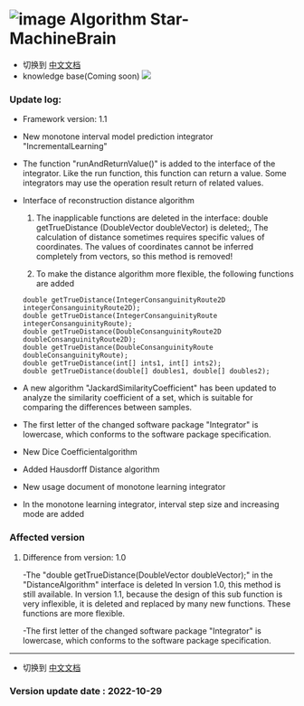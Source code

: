 # ![image](https://user-images.githubusercontent.com/113756063/194830221-abe24fcc-484b-4769-b3b7-ec6d8138f436.png) Algorithm Star-MachineBrain

- 切换到 [中文文档](https://github.com/BeardedManZhao/algorithmStar/blob/main/README-Chinese.md)
- knowledge base(Coming soon)
  <a href="https://github.com/BeardedManZhao/algorithmStar/blob/main/KnowledgeDocument/knowledge%20base.md">
  <img src = "https://user-images.githubusercontent.com/113756063/194832492-f8c184c1-55e8-4f16-943a-34b99ac751d4.png"/>
  </a>

### Update log:
* Framework version: 1.1
- New monotone interval model prediction integrator "IncrementalLearning"
- The function "runAndReturnValue()" is added to the interface of the integrator. Like the run function, this function
  can return a value. Some integrators may use the operation result return of related values.
- Interface of reconstruction distance algorithm

    1. The inapplicable functions are deleted in the interface: double getTrueDistance (DoubleVector doubleVector) is
       deleted;, The calculation of distance sometimes requires specific values of coordinates. The values of
       coordinates cannot be inferred completely from vectors, so this method is removed!

    2. To make the distance algorithm more flexible, the following functions are added

  ```
  double getTrueDistance(IntegerConsanguinityRoute2D integerConsanguinityRoute2D);
  double getTrueDistance(IntegerConsanguinityRoute integerConsanguinityRoute);
  double getTrueDistance(DoubleConsanguinityRoute2D doubleConsanguinityRoute2D);
  double getTrueDistance(DoubleConsanguinityRoute doubleConsanguinityRoute);
  double getTrueDistance(int[] ints1, int[] ints2);
  double getTrueDistance(double[] doubles1, double[] doubles2);
  ```
- A new algorithm "JackardSimilarityCoefficient" has been updated to analyze the similarity coefficient of a set, which
  is suitable for comparing the differences between samples.
- The first letter of the changed software package "Integrator" is lowercase, which conforms to the software package
  specification.
- New Dice Coefficientalgorithm
- Added Hausdorff Distance algorithm
- New usage document of monotone learning integrator
- In the monotone learning integrator, interval step size and increasing mode are added

### Affected version

1. Difference from version: 1.0

   -The "double getTrueDistance(DoubleVector doubleVector);" in the "DistanceAlgorithm" interface is deleted In version
   1.0, this method is still available. In version 1.1, because the design of this sub function is very inflexible, it
   is deleted and replaced by many new functions. These functions are more flexible.

   -The first letter of the changed software package "Integrator" is lowercase, which conforms to the software package
   specification.

<hr>

- 切换到 [中文文档](https://github.com/BeardedManZhao/algorithmStar/blob/main/src_code/README-Chinese.md)

### Version update date : 2022-10-29
